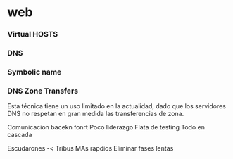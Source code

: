 # web




### Virtual HOSTS

### DNS

### Symbolic name


### DNS Zone Transfers

Esta técnica tiene un uso limitado en la actualidad, dado que los servidores DNS no respetan en gran medida las transferencias de zona.


Comunicacion bacekn fonrt
Poco liderazgo
Flata de testing
Todo en cascada

Escudarones -< Tribus
MAs rapdios
Eliminar fases lentas